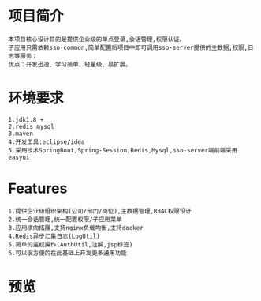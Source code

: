 # 项目简介
    本项目核心设计目的是提供企业级的单点登录,会话管理,权限认证。
    子应用只需依赖sso-common,简单配置后项目中即可调用sso-server提供的主数据,权限,日志等服务；
    优点：开发迅速、学习简单、轻量级、易扩展。

# 环境要求
    1.jdk1.8 +
    2.redis mysql
    3.maven
    4.开发工具:eclipse/idea
    5.采用技术SpringBoot,Spring-Session,Redis,Mysql,sso-server端前端采用easyui


# Features
    1.提供企业级组织架构(公司/部门/岗位),主数据管理,RBAC权限设计
    2.统一会话管理,统一配置权限/子应用菜单
    3.应用横向拓展,支持nginx负载均衡,支持docker
    4.Redis异步汇集日志(LogUtil)
    5.简单的鉴权操作(AuthUtil,注解,jsp标签)
    6.可以很方便的在此基础上开发更多通用功能

# 预览
<p align="center">
</p>

